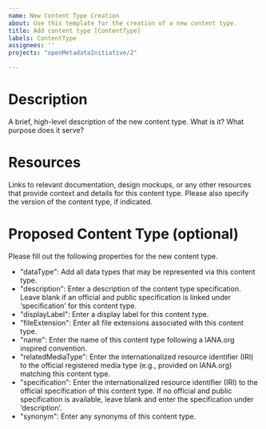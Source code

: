 ```yaml
---
name: New Content Type Creation
about: Use this template for the creation of a new content type.
title: Add content type [ContentType]
labels: ContentType
assignees: ''
projects: "openMetadataInitiative/2"

---
```


# Description
A brief, high-level description of the new content type. What is it? What purpose does it serve?

# Resources
Links to relevant documentation, design mockups, or any other resources that provide context and details for this content type. Please also specify the version of the content type, if indicated.

# Proposed Content Type (optional)
Please fill out the following properties for the new content type.
- "dataType": Add all data types that may be represented via this content type.
- "description": Enter a description of the content type specification. Leave blank if an official and public specification is linked under ‘specification’ for this content type.
- "displayLabel": Enter a display label for this content type.
- "fileExtension": Enter all file extensions associated with this content type.
- "name": Enter the name of this content type following a IANA.org inspired convention.
- "relatedMediaType": Enter the internationalized resource identifier (IRI) to the official registered media type (e.g., provided on IANA.org) matching this content type.
- "specification": Enter the internationalized resource identifier (IRI) to the official specification of this content type. If no official and public specification is available, leave blank and enter the specification under ‘description’.
- "synonym": Enter any synonyms of this content type.
